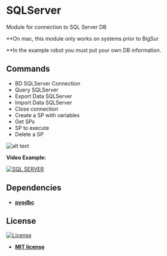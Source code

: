 # SQLServer
Module for connection to SQL Server DB

**On mac, this module only works on systems prior to BigSur

**In the example robot you must put your own DB information.

## Commands
<ul>
  <li>BD SQLServer Connection</li>  
  <li>Query SQLServer</li>  
  <li>Export Data SQLServer</li>  
  <li>Import Data SQLServer</li>  
  <li>Close connection</li>
  <li>Create a SP with variables</li>
  <li>Get SPs</li>
  <li>SP to execute</li>
  <li>Delete a SP</li>
</ul>  

![alt text](https://raw.githubusercontent.com/rocketbot-cl/SQLServer/master/example/SQLServer.png)

<strong>Video Example:</strong>

[![SQL SERVER](https://img.youtube.com/vi/DK20nsXWzW4/0.jpg)](https://www.youtube.com/watch?v=DK20nsXWzW4 "SQL SERVER")


<h2>Dependencies</h2>
<p>
  <ul>
    <li><strong><a href="https://pypi.org/project/pyodbc/" rel="nofollow">pyodbc</a></strong></li>
  </ul>  
</p>  

<h2>License</h2>

<p><a href="http://badges.mit-license.org" rel="nofollow"><img src="https://camo.githubusercontent.com/107590fac8cbd65071396bb4d04040f76cde5bde/687474703a2f2f696d672e736869656c64732e696f2f3a6c6963656e73652d6d69742d626c75652e7376673f7374796c653d666c61742d737175617265" alt="License" data-canonical-src="http://img.shields.io/:license-mit-blue.svg?style=flat-square" style="max-width:100%;"></a></p>

<ul>
  <li><strong><a href="http://opensource.org/licenses/mit-license.php" rel="nofollow">MIT license</a></strong></li>
</ul>  
